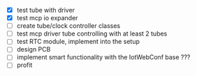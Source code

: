 - [x] test tube with driver
- [x] test mcp io expander
- [ ] create tube/clock controller classes
- [ ] test mcp driver tube controlling with at least 2 tubes
- [ ] test RTC module, implement into the setup
- [ ] design PCB
- [ ] implement smart functionality with the IotWebConf base
???
- [ ] profit